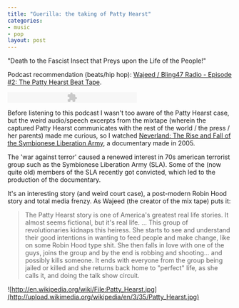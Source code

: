 ```yaml
--- 
title: "Guerilla: the taking of Patty Hearst"
categories: 
- music
- pop
layout: post
---
```


"Death to the Fascist Insect that Preys upon the Life of the People!"

Podcast recommendation (beats/hip hop): [Wajeed / Bling47 Radio - Episode #2: The Patty Hearst Beat
Tape](http://bling47radio.podomatic.com/entry/2008-05-23T22_51_03-07_00).

<object type="application/x-shockwave-flash" data="/player/player.swf" width="290" height="24">
  <param name="movie" value="/player/player.swf" />
  <param name="FlashVars" value="soundFile=http://bling47radio.podOmatic.com/enclosure/2008-05-23T22_51_03-07_00.mp3">
  <param name="quality" value="high" />
  <param name="menu" value="true" />
  <param name="wmode" value="transparent" />
</object>

Before listening to this podcast I wasn't too aware of the Patty Hearst case, 
but the weird audio/speech excerpts from the mixtape (wherein the captured Patty Hearst 
communicates with the rest of the world / the press / her parents) made me curious,
so I watched [Neverland: The Rise and Fall of the Symbionese Liberation Army](http://www.imdb.com/title/tt0884842/), 
a documentary made in 2005. 

The 'war against terror' caused a renewed interest in 70s american terrorist
group such as the Symbionese Liberation Army (SLA). Some of the (now quite old) members of the SLA 
recently got convicted, which led to the production of the documentary.

It's an interesting story (and  weird court case), a post-modern Robin Hood
story and total media frenzy. As Wajeed
(the creator of the mix tape) puts it:

>The Patty Hearst story is one of America's greatest real life stories. It
>almost seems fictional, but it's real life. ...  This group of revolutionaries
>kidnaps this heiress. She starts to see and understand their good intentions
>in wanting to feed people and make change, like on some Robin Hood type shit.
>She then falls in love with one of the guys, joins the group and by the end
>is robbing and shooting... and possibly kills someone. It ends with everyone
>from the group being jailed or killed and she returns back home to "perfect"
>life, as she calls it, and doing the talk show circuit.

![http://en.wikipedia.org/wiki/File:Patty_Hearst.jpg](http://upload.wikimedia.org/wikipedia/en/3/35/Patty_Hearst.jpg)
